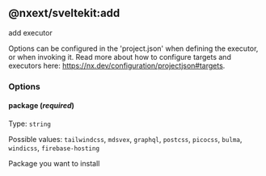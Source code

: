 ## @nxext/sveltekit:add

add executor

Options can be configured in the 'project.json' when defining the executor, or when invoking it. Read more about how to configure targets and executors here: https://nx.dev/configuration/projectjson#targets.

### Options

#### package (_**required**_)

Type: `string`

Possible values: `tailwindcss`, `mdsvex`, `graphql`, `postcss`, `picocss`, `bulma`, `windicss`, `firebase-hosting`

Package you want to install
